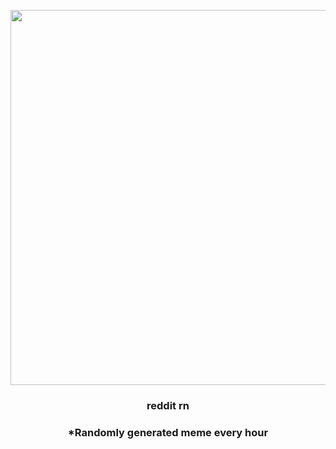 <p align="center">
        <img src="https://i.redd.it/gtwxyp9kdgk91.png" width="600" height="600">
        </p>
        <h3 align="center">reddit rn</h3>
        <h3 align="center">*Randomly generated meme every hour</h3>
    